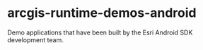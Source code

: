 arcgis-runtime-demos-android
============================

Demo applications that have been built by the Esri Android SDK development team.
